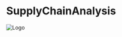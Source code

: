 # SupplyChainAnalysis
![Logo]([https://github.com/JerylLee/EcommerceMarketAnalysis/blob/main/data%20cleaning.png?raw=true](https://github.com/JerylLee/SupplyChainAnalysis/blob/main/Screenshot%202024-01-27%20at%203.43.01%20PM.png)https://github.com/JerylLee/SupplyChainAnalysis/blob/main/Screenshot%202024-01-27%20at%203.43.01%20PM.png)
